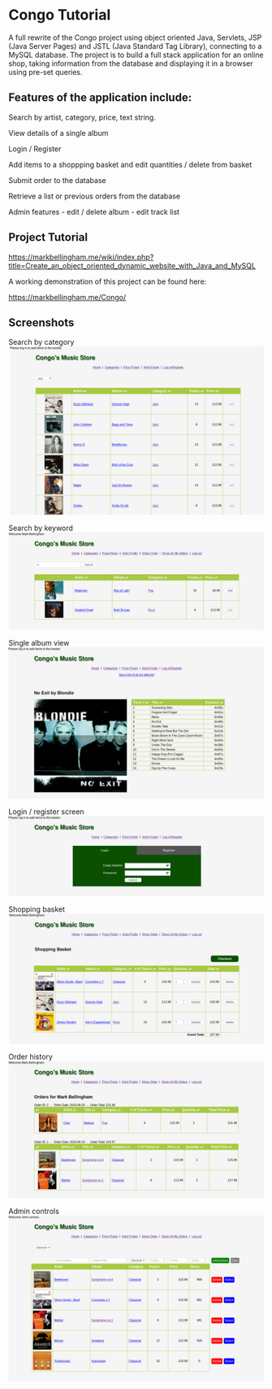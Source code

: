 # Congo Tutorial

A full rewrite of the Congo project using object oriented Java, Servlets, JSP (Java Server Pages) and JSTL (Java Standard Tag Library), connecting to a MySQL database. The project is to build a full stack application for an online shop, taking information from the database and displaying it in a browser using pre-set queries. 

## Features of the application include:
Search by artist, category, price, text string. 

View details of a single album

Login / Register

Add items to a shoppping basket and edit quantities / delete from basket

Submit order to the database

Retrieve a list or previous orders from the database

Admin features - edit / delete album - edit track list

## Project Tutorial

https://markbellingham.me/wiki/index.php?title=Create_an_object_oriented_dynamic_website_with_Java_and_MySQL

A working demonstration of this project can be found here:

https://markbellingham.me/Congo/

## Screenshots

Search by category
![Search by category](/Screenshots/search-by-category.png "Search by category")

Search by keyword
![Search by keyword](/Screenshots/search-by-keyword.png "Search by keyword")

Single album view
![Single Album View](/Screenshots/single-album-view.png "Single Album")

Login / register screen
![Login / Register](/Screenshots/login-register.png "Login / Register")

Shopping basket
![Shopping Basket](/Screenshots/shopping-basket.png "Shopping Basket")

Order history
![Order History](/Screenshots/order-history.png "Order History")

Admin controls
![Admin Controls](/Screenshots/admin-controls.png "Admin Controls")
